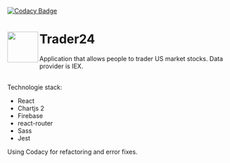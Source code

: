 [![Codacy Badge](https://api.codacy.com/project/badge/Grade/59e0139efa0f40caac5f2145d56a8f82)](https://www.codacy.com/manual/pat.kozlowski2000/react-stock-app?utm_source=github.com&amp;utm_medium=referral&amp;utm_content=SongoMen/react-stock-app&amp;utm_campaign=Badge_Grade)


<div>
  <img align="left" widt="70px" height="70px" src="https://github.com/SongoMen/react-stock-app/blob/master/public/favicon.ico"> 
  <h1>Trader24</h1>
</div>

Application that allows people to trader US market stocks. Data provider is IEX.  
<br>

Technologie stack: 
* React
* Chartjs 2
* Firebase
* react-router
* Sass
* Jest

Using Codacy for refactoring and error fixes.
